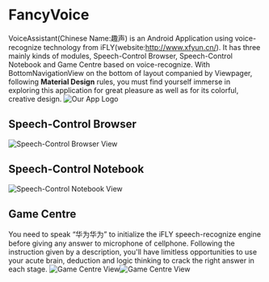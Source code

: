 # FancyVoice
VoiceAssistant(Chinese Name:趣声) is an Android Application using voice-recognize technology from iFLY(website:http://www.xfyun.cn/). It has three mainly kinds of modules, Speech-Control Browser, Speech-Control Notebook and Game Centre based on voice-recognize. With BottomNavigationView on the bottom of layout companied by Viewpager, following **Material Design** rules, you must find yourself immerse in exploring this application for great pleasure as well as for its colorful, creative design.
![Our App Logo](http://opm54c01s.bkt.clouddn.com/18-3-16/3554926.jpg)

## Speech-Control Browser
![Speech-Control Browser View](http://opm54c01s.bkt.clouddn.com/18-3-16/61169555.jpg)

## Speech-Control Notebook
![Speech-Control Notebook View](http://opm54c01s.bkt.clouddn.com/18-3-16/96617817.jpg)

## Game Centre
You need to speak “华为华为” to initialize the iFLY speech-recognize engine before giving any answer to microphone of cellphone. Following the instruction given by a description, you'll have limitless opportunities to use your acute brain, deduction and logic thinking to crack the right answer in each stage.
![Game Centre View](http://opm54c01s.bkt.clouddn.com/18-3-16/13284193.jpg)![Game Centre View](http://opm54c01s.bkt.clouddn.com/18-3-16/76865400.jpg)
